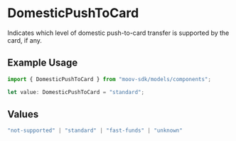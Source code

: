 # DomesticPushToCard

Indicates which level of domestic push-to-card transfer is supported by the card, if any.

## Example Usage

```typescript
import { DomesticPushToCard } from "moov-sdk/models/components";

let value: DomesticPushToCard = "standard";
```

## Values

```typescript
"not-supported" | "standard" | "fast-funds" | "unknown"
```